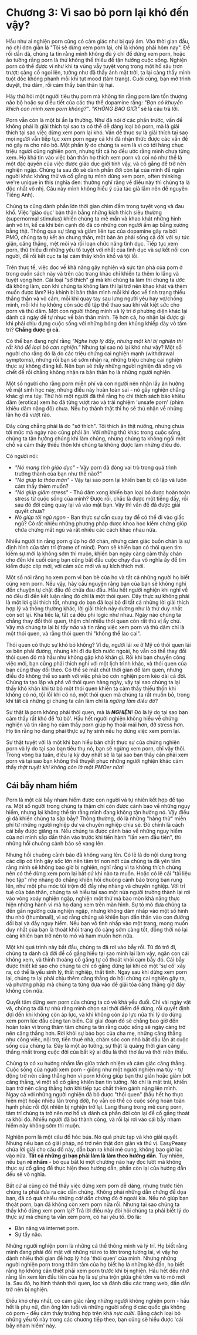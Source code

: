# Chương 3: Vì sao bỏ porn lại khó đến vậy?

Hầu như ai nghiện porn cũng có cảm giác như bị quỷ ám. Vào thời gian đầu, nó chỉ đơn giản là "Tôi sẽ dừng xem porn lại, chỉ là không phải hôm nay". Để rồi dần dà, chúng ta tin rằng mình không đủ ý chí để dừng xem porn, hoặc ảo tưởng rằng porn là thứ không thể thiếu để tận hưởng cuộc sống. Nghiện porn có thể được ví như khi ta vùng vẫy tuyệt vọng trong một hố sâu trơn trượt: càng cố ngoi lên, tưởng như đã thấy ánh mặt trời, ta lại càng thấy mình tuột dốc không phanh mỗi khi tụt mood (tâm trạng). Cuối cùng, bạn mở trình duyệt, thủ dâm, rồi cảm thấy bản thân tệ hại.

Hãy thử hỏi một người tiêu thụ porn mà không tin rằng porn làm tổn thương não bộ hoặc sự điều tiết của các thụ thể dopamine rằng: *"Bạn có khuyến khích con mình xem porn không?"*. *"KHÔNG BAO GIỜ!"* sẽ là câu trả lời.

Porn vẫn còn là một bí ẩn lạ thường. Như đã nói ở các phần trước, vấn đề không phải là giải thích tại sao ta có thể dễ dàng loại bỏ porn, mà là giải thích tại sao việc dừng xem porn lại khó. Vấn đề thực sự là giải thích tại sao mọi người vẫn tiếp tục xem porn ngay cả khi đã nhận thức được các vấn đề nó gây ra cho não bộ. Một phần lý do chúng ta xem là vì có tới hàng chục triệu người cũng nghiện porn, nhưng tất cả họ đều ước rằng mình chưa từng xem. Họ khá tin vào việc bản thân họ thích xem porn và coi nó như thể là một đặc quyền của việc được giáo dục giới tính vậy, và cố gắng để trở nên nghiện ngập. Chúng ta sau đó sẽ dành phần đời còn lại của mình để ngăn người khác không thử và cố gắng tự mình dừng xem porn, often thinking we're unique in this (nghĩa đen: thường nghĩ rằng về điều này thì chúng ta là độc nhất vô nhị. Câu này mình không hiểu ý của tác giả lắm nên để nguyên Tiếng Anh).

Chúng ta cũng dành phần lớn thời gian chìm đắm trong tuyệt vọng và đau khổ. Việc 'giáo dục' bản thân bằng những kích thích siêu thường (supernormal stimulus) khiến chúng ta mê mẩn và khao khát những hình ảnh vô tri, kể cả khi bên cạnh đó đã có những con người ấm áp bằng xương bằng thịt. Thông qua sự tăng và giảm liên tục của dopamine gây ra bởi PMO, chúng ta tự kết án chung thân, một bản án phải sống cả đời với sự tức giận, căng thẳng, mệt mỏi và rối loạn chức năng tình dục. Tiếp tục xem porn, thứ thiếu đi những yếu tố tuyệt vời nhất của tình dục và sự kết nối con người, để rồi kết cục ta lại cảm thấy khốn khổ và tội lỗi.

Trên thực tế, việc đọc về khả năng gây nghiện và sức tàn phá của porn ở trong cuốn sách này và trên các trang khác chỉ khiến ta thêm lo lắng và tuyệt vọng hơn. Cái loại "sở thích" gì mà khi chúng ta làm thì chúng ta ước đã không làm, còn khi chúng ta không làm thì lại trở nên khao khát và thèm muốn được làm? Họ khinh bỉ bản thân mình mỗi khi đọc về tình trạng thiếu thẳng thắn và vô cảm, mỗi khi quay tay sau lưng người yêu hay vợ/chồng mình, mỗi khi họ không còn sức để tập thể thao sau khi vắt kiệt sức cho porn và thủ dâm. Một con người thông minh và lý trí ở phương diện khác lại dành cả ngày để tự nhục về bản thân mình. Tệ hơn cả, họ nhận lại được gì khi phải chịu đựng cuộc sống với những bóng đen khủng khiếp dày vò tâm trí? **Chẳng được gì cả**.

Có thể bạn đang nghĩ rằng *"Nghe hợp lý đấy, nhưng một khi bị nghiện thì rất khó để loại bỏ cơn nghiện."* Nhưng tại sao nó lại khó như vậy? Một số người cho rằng đó là do các triệu chứng cai nghiện mạnh (withdrawal symptoms), nhưng rồi bạn sẽ sớm nhận ra, những triệu chứng cai nghiện thực sự không đáng kể. Nên bạn sẽ thấy những người nghiện đã sống và chết để rồi chẳng không nhận ra bản thân họ là những người nghiện.

Một số người cho rằng porn miễn phí và con người nên nhận lấy ân hưởng về mặt sinh học này, nhưng điều này hoàn toàn sai - nó gây nghiện chẳng khác gì ma túy. Thử hỏi một người đã thề rằng họ chỉ thích sách báo khiêu dâm (erotica) xem họ đã từng vượt rào và trải nghiệm 'unsafe porn' (phim khiêu dâm nặng đô) chưa. Nếu họ thành thật thì họ sẽ thú nhận về những lần họ đã vượt rào.

Đấy cũng chẳng phải là do "sở thích". Tôi thích ăn thịt nướng, nhưng chưa tới mức mà ngày nào cũng phải ăn. Với những thứ khác trong cuộc sống, chúng ta tận hưởng chúng khi làm chúng, nhưng chúng ta không ngồi một chỗ và cảm thấy thiếu thốn khi chúng ta không được làm những điều đó.

Có người nói:

- *"Nó mang tính giáo dục"* - Vậy porn đã đóng vai trò trong quá trình trưởng thành của bạn như thế nào?"
- *"Nó giúp ta thỏa mãn"* - Vậy tại sao porn lại khiến bạn bị cô lập và luôn cảm thấy thèm muốn?
- *"Nó giúp giảm stress"* - Thủ dâm xong khiến bạn loại bỏ được hoàn toàn stress từ cuộc sống của mình? Được rồi, chắc là được một tiếng đấy, rồi sau đó đời cũng quay lại vả vào mặt bạn. Vậy thì vấn đề đã được giải quyết chưa?
- *Nó giúp tôi ngủ ngon* - Bạn thực sự cần quay tay để có thể đi vào giấc ngủ? Có rất nhiều những phương pháp được khoa học kiểm chứng giúp chữa chứng mất ngủ và rất nhiều các cách khác nhau nữa.

Nhiều người tin rằng porn giúp họ đỡ chán, nhưng cảm giác buồn chán là sự định hình của tâm trí (frame of mind). Porn sẽ khiến bạn có thói quen tìm kiếm sự mới lạ không sớm thì muộn, khiến bạn ngày càng cảm thấy chán cho đến khi cuối cùng bạn cũng bắt đầu cuộc chạy đua vô nghĩa ấy để tìm kiếm được clip mới, với cảm xúc mới và sự kích thích mới.

Một số nói rằng họ xem porn vì bạn bè của họ và tất cả những người họ biết cũng xem porn. Nếu vậy, hãy cầu nguyện rằng bạn của bạn sẽ không nghĩ đến chuyện tự chặt đầu để chữa đau đầu. Hầu hết người nghiện khi nghĩ về nó đều đi đến kết luận rằng đó chỉ là một thói quen. Đây thực sự không phải là một lời giải thích tốt, nhưng do bạn đã loại bỏ đi tất cả những lời giải thích hợp lý và thông thường khác, lời giải thích này dường như là thứ duy nhất còn sót lại. Khá tiếc là, tất cả đều phi logic như nhau. Ngày nào chúng ta chẳng thay đổi thói quen, thậm chí nhiều thói quen còn rất thú vị ấy chứ. Vậy mà chúng ta lại bị *tẩy não* và tin rằng việc xem porn và thủ dâm chỉ là một thói quen, và rằng thói quen thì "không thể lào cai".

Thói quen có thực sự khó bỏ không? Ví dụ, người lái xe ở Mỹ có thói quen lái xe bên phải đường, nhưng khi đi du lịch nước ngoài, họ vẫn có thể thay đổi thói quen đó mà hầu như không gặp khó khăn gì. Rồi khi bạn chuyển công việc mới, bạn cũng phải thích nghi với một lịch trình khác, và thói quen của bạn cũng thay đổi theo. Có thể sẽ mất chút thời gian để làm quen, nhưng điều đó không thể so sánh với việc phá bỏ cơn nghiện porn kéo dài cả đời. Chúng ta tạo lập và phá vỡ thói quen hàng ngày, vậy tại sao chúng ta lại thấy khó khăn khi từ bỏ một thói quen khiến ta cảm thấy thiếu thốn khi không có nó, tội lỗi khi có nó, một thói quen mà chúng ta rất muốn bỏ, trong khi tất cả những gì chúng ta cần làm chỉ là *ngừng làm điều đó*?

Sự thật là porn không phải thói quen, mà là ***NGHIỆN***! Đó là lý do tại sao bạn cảm thấy rất khó để 'từ bỏ'. Hầu hết người nghiện không hiểu về chứng nghiện và tin rằng họ cảm thấy porn giúp họ thoải mái hơn, đỡ stress hơn. Họ tin rằng họ đang phải thực sự hy sinh nếu họ dừng việc xem porn lại.

Sự thật tuyệt vời là một khi bạn hiểu bản chất thực sự của chứng nghiện porn và lý do tại sao bạn tiêu thụ nó, bạn sẽ ngừng xem porn, chỉ vậy thôi. Trong vòng ba tuần, điều lạ kỳ duy nhất sẽ là tại sao bạn thấy cần phải xem porn và tại sao bạn không thể thuyết phục những người nghiện khác cảm thấy *thật tuyệt khi không còn là một PMOer nữa*!

## Cái bẫy nham hiểm

Porn là một cái bẫy nham hiểm được con người và tự nhiên kết hợp để tạo ra. Một số người trong chúng ta thậm chí còn được cảnh báo về những nguy hiểm, nhưng lại không thể tin rằng mình đang không tận hưởng nó. Vậy điều gì đã khiến chúng ta sập bẫy? Thông thường, đó là những "hàng thử" miễn phí từ những người nghiệp dư và chuyên nghiệp chia sẻ. Đó chính là cách cái bẫy được giăng ra. Nếu chúng ta được cảnh báo về những nguy hiểm của nơi mình sắp dấn thân vào trước khi tiến hành "lần xem đầu tiên", thì những hồi chuông cảnh báo sẽ vang lên.

Nhưng hồi chuông cảnh báo đã không vang lên. Có lẽ là do nội dung trong các clip có tính gây sốc lớn nên tâm trí non nớt của chúng ta đã yên tâm rằng mình sẽ không bao giờ bị nghiện, nghĩ rằng vì ta không thích chúng nên có thể dừng xem porn lại bất cứ khi nào ta muốn. Hoặc có lẽ cái "tài liệu học tập" nhẹ nhàng đó chẳng khiến hồi chuông cảnh báo trong bạn rung lên, như một pha móc túi trộm đồ đầy nhẹ nhàng và chuyên nghiệp. Với trí tuệ của bản thân, chúng ta sẽ hiểu tại sao một nửa người trưởng thành lại rơi vào vòng xoáy nghiện ngập, nghiện một thứ mà bào mòn khả năng thực hiện những hành vi mà họ đang xem trên màn hình. Sự tò mò đưa chúng ta đến gần ngưỡng cửa nghiện ngập, nhưng không dám nhấp vào một số hình thu nhỏ (thumbnail), vì sợ rằng chúng sẽ khiến bạn dấn thân vào con đường đồi bại và đầy nguy hiểm. Nếu bạn vô tình nhấp vào một trang, mong muốn duy nhất của bạn là thoát khỏi trang đó càng sớm càng tốt, đồng thời nó lại càng khiến bạn trở nên tò mò và ham muốn hơn nữa.

Một khi quá trình này bắt đầu, chúng ta đã rơi vào bẫy rồi. Từ đó trở đi, chúng ta dành cả đời để cố gắng hiểu tại sao mình lại làm vậy, ngăn con cái không xem, và thỉnh thoảng cố gắng tự cố thoát khỏi cạm bẫy đó. Cái bẫy được thiết kế sao cho chúng ta chỉ cố gắng dừng lại khi có một 'sự cố' xảy ra, có thể là yếu sinh lý, thất nghiệp, thất tình. Ngay sau khi dừng xem porn lại, chúng ta lại phải chịu thêm căng thẳng do hội chứng cai nghiện gây ra, và phương pháp mà chúng ta từng dựa vào để giải tỏa căng thẳng giờ đây không còn nữa.

Quyết tâm dừng xem porn của chúng ta có vẻ khá yếu đuối. Chỉ vài ngày vật vã, chúng ta đã tự nhủ rằng mình chọn sai thời điểm để dừng, rồi quyết định đợi đến khi không còn áp lực, và khi không còn áp lực nữa thì lý do dừng xem porn lúc đầu cũng tan biến. Cái giai đoạn đó sẽ chẳng bao giờ đến hoàn toàn vì trong thâm tâm chúng ta tin rằng cuộc sống sẽ ngày càng trở nên căng thẳng hơn. Rời khỏi sự bảo bọc của cha mẹ, những căng thẳng như công việc, nội trợ, tiền thuê nhà, chăm sóc con nhỏ bắt đầu lấn át cuộc sống của chúng ta. Đây là một ảo tưởng, sự thật là quãng thời gian căng thẳng nhất trong cuộc đời của bất kỳ ai đều là thời thơ ấu và thời niên thiếu.

Chúng ta có xu hướng nhầm lẫn giữa trách nhiệm và cảm giác căng thẳng. Cuộc sống của người xem porn - giống như một người nghiện ma túy - tự động trở nên căng thẳng hơn vì porn không giúp bạn thư giãn hoặc giảm bớt căng thẳng, vì một số cố gắng khiến bạn tin tưởng. Nó chỉ là mặt trái, khiến bạn trở nên căng thẳng hơn khi tiếp tục chất thêm gánh nặng lên mình. Ngay cả với những người nghiện đã bỏ được "thói quen" (hầu hết họ thực hiện một hoặc nhiều lần trong đời), họ vẫn có thể có cuộc sống hoàn toàn hạnh phúc rồi đột nhiên bị nghiện trở lại. Lang thang trong mê cung porn, tâm trí chúng ta trở nên mơ hồ và dành cả phần đời còn lại để cố gắng thoát ra khỏi đó. Nhiều người đã bỏ thành công, và rồi lại rơi vào cái bẫy nham hiểm này không sớm thì muộn.

Nghiện porn là một câu đố hóc búa. Nó quá phức tạp và khó giải quyết. Nhưng nếu bạn có giải pháp, nó trở nên thật đơn giản và thú vị. EasyPeasy chứa lời giải cho câu đố này, dẫn bạn ra khỏi mê cung, không bao giờ lạc vào nữa. **Tất cả những gì bạn phải làm là làm theo hướng dẫn**. Tuy nhiên, nếu bạn **rẽ nhầm** - bỏ qua bất kì một chương nào hay đọc lướt mà không thực sự cố gắng để thực hiện theo hướng dẫn, phần còn lại của hướng dẫn đều sẽ vô nghĩa.

Bất cứ ai cũng có thể thấy việc dừng xem porn dễ dàng, nhưng trước tiên chúng ta phải đưa ra các dẫn chứng. Không phải những dẫn chứng để dọa bạn, đã có quá nhiều những *cái dẫn chứng* đó ở ngoài kia. Nếu nó giúp bạn thoát porn, bạn đã không còn xem porn nữa rồi. Nhưng tại sao chúng ta thấy khó dừng xem porn lại? Trả lời điều này đòi hỏi chúng ta phải biết lý do thực sự mà chúng ta vẫn xem porn, có hai yếu tố. Đó là:

- Bản năng và internet porn.
- Sự tẩy não.

Những người nghiện porn là những cá thể thông minh và lý trí. Họ biết rằng mình đang phải đối mặt với những rủi ro to lớn trong tương lai, vì vậy họ dành nhiều thời gian để hợp lý hóa 'thói quen' của mình. Nhưng những người nghiện porn trong thâm tâm của họ biết họ là những kẻ đần, họ biết rằng họ không cần thiết phải xem porn trước khi bị nghiện. Hầu hết đều nhớ rằng lần xem lén đầu tiên của họ là sự pha trộn giữa ghê tởm và tò mò mới lạ. Sau đó, họ hình thành thói quen, lọc và đánh dấu các trang web, dần dần trở nên bị nghiện.

Điều khó chịu nhất, có cảm giác rằng những người không nghiện porn - hầu hết là phụ nữ, đàn ông lớn tuổi và những người sống ở các quốc gia không có porn - đều cảm thấy trường hợp trên khá *nực cười*. Bằng cách loại bỏ những yếu tố này trong các chương tiếp theo, bạn cũng sẽ hiểu được 'cái bẫy nham hiểm' này.
